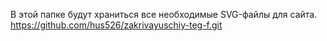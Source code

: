 В этой папке будут храниться все необходимые SVG-файлы для сайта.
https://github.com/hus526/zakrivayuschiy-teg-f.git
